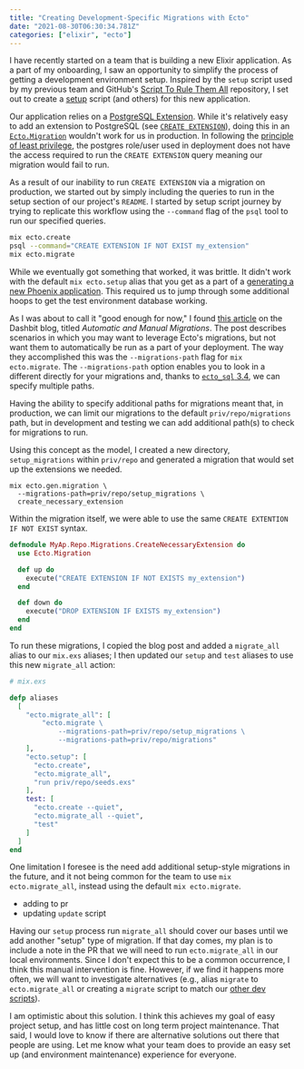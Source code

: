 ```yaml
---
title: "Creating Development-Specific Migrations with Ecto"
date: "2021-08-30T06:30:34.781Z"
categories: ["elixir", "ecto"]
---
```


I have recently started on a team that is building a new Elixir application. As a part of my onboarding, I saw an opportunity to simplify the process of getting a development environment setup. Inspired by the `setup` script used by my previous team and GitHub's [Script To Rule Them All](https://github.com/github/scripts-to-rule-them-all) repository, I set out to create a [setup](https://github.com/github/scripts-to-rule-them-all#scriptsetup) script (and others) for this new application.

Our application relies on a [PostgreSQL Extension](https://www.postgresql.org/docs/current/external-extensions.html). While it's relatively easy to add an extension to PostgreSQL (see [`CREATE EXTENSION`](https://www.postgresql.org/docs/current/sql-createextension.html)), doing this in an [`Ecto.Migration`](https://hexdocs.pm/ecto_sql/Ecto.Migration.html) wouldn't work for us in production. In following the [principle of least privilege](https://en.wikipedia.org/wiki/Principle_of_least_privilege), the postgres role/user used in deployment does not have the access required to run the `CREATE EXTENSION` query meaning our migration would fail to run.

As a result of our inability to run `CREATE EXTENSION` via a migration on production, we started out by simply including the queries to run in the setup section of our project's `README`. I started by setup script journey by trying to replicate this workflow using the `--command` flag of the `psql` tool to run our specified queries.

```bash
mix ecto.create
psql --command="CREATE EXTENSION IF NOT EXIST my_extension"
mix ecto.migrate
```

While we eventually got something that worked, it was brittle. It didn't work with the default `mix ecto.setup` alias that you get as a part of a [generating a new Phoenix application](https://github.com/phoenixframework/phoenix/blob/e221f88083779a4055bddf3d268f5d23f474bea9/installer/templates/phx_single/mix.exs#L67). This required us to jump through some additional hoops to get the test environment database working.

As I was about to call it "good enough for now," I found [this article](https://dashbit.co/blog/automatic-and-manual-ecto-migrations) on the Dashbit blog, titled _Automatic and Manual Migrations_. The post describes scenarios in which you may want to leverage Ecto's migrations, but not want them to automatically be run as a part of your deployment. The way they accomplished this was the `--migrations-path` flag for `mix ecto.migrate`. The `--migrations-path` option enables you to look in a different directly for your migrations and, thanks to [`ecto_sql` 3.4](https://github.com/elixir-ecto/ecto_sql/blob/master/CHANGELOG.md#v340-2020-03-24), we can specify multiple paths.

Having the ability to specify additional paths for migrations meant that, in production, we can limit our migrations to the default `priv/repo/migrations` path, but in development and testing we can add additional path(s) to check for migrations to run.

Using this concept as the model, I created a new directory, `setup_migrations` within `priv/repo` and generated a migration that would set up the extensions we needed.

```
mix ecto.gen.migration \
  --migrations-path=priv/repo/setup_migrations \
  create_necessary_extension
```

Within the migration itself, we were able to use the same `CREATE EXTENTION IF NOT EXIST` syntax.

```elixir
defmodule MyAp.Repo.Migrations.CreateNecessaryExtension do
  use Ecto.Migration

  def up do
    execute("CREATE EXTENSION IF NOT EXISTS my_extension")
  end

  def down do
    execute("DROP EXTENSION IF EXISTS my_extension")
  end
end
```

To run these migrations, I copied the blog post and added a `migrate_all` alias to our `mix.exs` aliases; I then updated our `setup` and `test` aliases to use this new `migrate_all` action:

```elixir
# mix.exs

defp aliases
  [
    "ecto.migrate_all": [
        "ecto.migrate \
            --migrations-path=priv/repo/setup_migrations \
            --migrations-path=priv/repo/migrations"
    ],
    "ecto.setup": [
      "ecto.create",
      "ecto.migrate_all",
      "run priv/repo/seeds.exs"
    ],
    test: [
      "ecto.create --quiet",
      "ecto.migrate_all --quiet",
      "test"
    ]
  ]
end
```

One limitation I foresee is the need add additional setup-style migrations in the future, and it not being common for the team to use `mix ecto.migrate_all`, instead using the default `mix ecto.migrate`.

- adding to pr
- updating `update` script

Having our `setup` process run `migrate_all` should cover our bases until we add another "setup" type of migration. If that day comes, my plan is to include a note in the PR that we will need to run `ecto.migrate_all` in our local environments. Since I don't expect this to be a common occurrence, I think this manual intervention is fine. However, if we find it happens more often, we will want to investigate alternatives (e.g., alias `migrate` to `ecto.migrate_all` or creating a `migrate` script to match our [other dev scripts](https://github.com/github/scripts-to-rule-them-all)).

I am optimistic about this solution. I think this achieves my goal of easy project setup, and has little cost on long term project maintenance. That said, I would love to know if there are alternative solutions out there that people are using. Let me know what your team does to provide an easy set up (and environment maintenance) experience for everyone.
